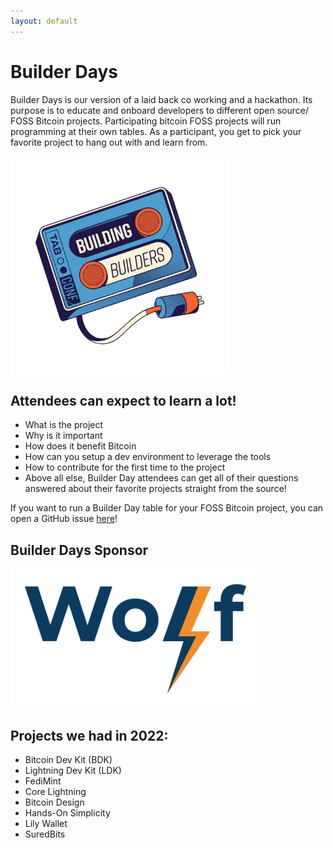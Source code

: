 ```yaml
---
layout: default
---
```


# Builder Days

Builder Days is our version of a laid back co working and a hackathon. Its purpose is to educate and onboard developers to different open source/ FOSS Bitcoin projects. Participating bitcoin FOSS projects will run programming at their own tables. As a participant, you get to pick your favorite project to hang out with and learn from.

<img align="center" width="350" src="assets/img/nogood/512x512/NG_Stickers_BuildingBuilders_Color.png">

## Attendees can expect to learn a lot!

- What is the project
- Why is it important
- How does it benefit Bitcoin
- How can you setup a dev environment to leverage the tools
- How to contribute for the first time to the project
- Above all else, Builder Day attendees can get all of their questions answered about their favorite projects straight from the source!

If you want to run a Builder Day table for your FOSS Bitcoin project, you can open a GitHub issue [here](https://github.com/TABConf/2023.tabconf.com/issues/new?assignees=&labels=Builder+Day+Project&template=builder-day-project-submission.md&title=)!

## Builder Days Sponsor

<img align="center" width="400" src="assets/img/sponsors/910x512/wolf-logo.png">

## Projects we had in 2022:

- Bitcoin Dev Kit (BDK)
- Lightning Dev Kit (LDK)
- FediMint
- Core Lightning
- Bitcoin Design
- Hands-On Simplicity
- Lily Wallet
- SuredBits
